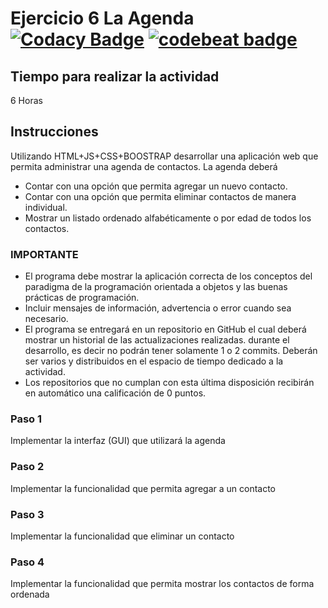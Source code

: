 # Ejercicio 6 La Agenda [![Codacy Badge](https://api.codacy.com/project/badge/Grade/243d5da71f43401e9b1fae1404673a12)](https://www.codacy.com/app/DanyHerz42/06-app-agenda-DanyHerz42?utm_source=github.com&amp;utm_medium=referral&amp;utm_content=POO-2019-2K/06-app-agenda-DanyHerz42&amp;utm_campaign=Badge_Grade) [![codebeat badge](https://codebeat.co/badges/6e59b0fb-7f9b-49b3-94f3-50ce88092fc5)](https://codebeat.co/projects/github-com-poo-2019-2k-06-app-agenda-danyherz42-master)

## Tiempo para realizar la actividad

6 Horas

## Instrucciones

Utilizando HTML+JS+CSS+BOOSTRAP desarrollar una aplicación web que permita administrar una agenda de contactos. La agenda deberá

* Contar con una opción que permita agregar un nuevo contacto.
* Contar con una opción que permita eliminar contactos de manera individual.   
* Mostrar un listado ordenado alfabéticamente o por edad de todos los contactos.

### IMPORTANTE
* El programa debe mostrar la aplicación correcta de los conceptos del paradigma de la programación orientada a objetos y las buenas prácticas de programación.
* Incluir mensajes de información, advertencia o error cuando sea necesario. 
* El programa se entregará en un repositorio en GitHub el cual deberá mostrar un historial de las actualizaciones realizadas. durante el desarrollo, es decir no podrán tener solamente 1 o 2 commits. Deberán ser varios y distribuidos en el espacio de tiempo dedicado a la actividad.
* Los repositorios que no cumplan con esta última disposición recibirán en automático una calificación de 0 puntos.


### Paso 1

Implementar la interfaz (GUI) que utilizará la agenda

### Paso 2

Implementar la funcionalidad que permita agregar a un contacto

### Paso 3

Implementar la funcionalidad que eliminar un contacto

### Paso 4

Implementar la funcionalidad que permita mostrar los contactos de forma ordenada
